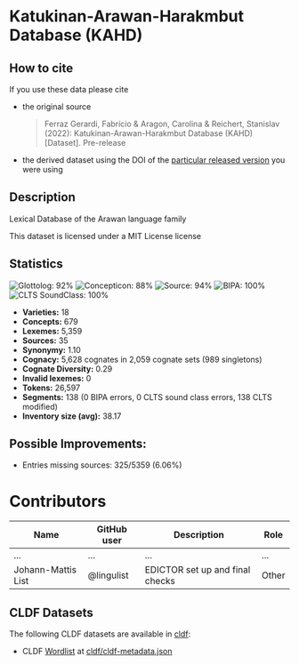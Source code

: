 # Katukinan-Arawan-Harakmbut Database (KAHD)

## How to cite

If you use these data please cite
- the original source
  > Ferraz Gerardi, Fabrício & Aragon, Carolina & Reichert, Stanislav (2022): Katukinan-Arawan-Harakmbut Database (KAHD) [Dataset]. Pre-release
- the derived dataset using the DOI of the [particular released version](../../releases/) you were using

## Description


Lexical Database of the Arawan language family

This dataset is licensed under a MIT License license

## Statistics


![Glottolog: 92%](https://img.shields.io/badge/Glottolog-92%25-green.svg "Glottolog: 92%")
![Concepticon: 88%](https://img.shields.io/badge/Concepticon-88%25-yellowgreen.svg "Concepticon: 88%")
![Source: 94%](https://img.shields.io/badge/Source-94%25-green.svg "Source: 94%")
![BIPA: 100%](https://img.shields.io/badge/BIPA-100%25-brightgreen.svg "BIPA: 100%")
![CLTS SoundClass: 100%](https://img.shields.io/badge/CLTS%20SoundClass-100%25-brightgreen.svg "CLTS SoundClass: 100%")

- **Varieties:** 18
- **Concepts:** 679
- **Lexemes:** 5,359
- **Sources:** 35
- **Synonymy:** 1.10
- **Cognacy:** 5,628 cognates in 2,059 cognate sets (989 singletons)
- **Cognate Diversity:** 0.29
- **Invalid lexemes:** 0
- **Tokens:** 26,597
- **Segments:** 138 (0 BIPA errors, 0 CLTS sound class errors, 138 CLTS modified)
- **Inventory size (avg):** 38.17

## Possible Improvements:



- Entries missing sources: 325/5359 (6.06%)

# Contributors

Name | GitHub user | Description | Role |
--- | --- | --- | --- |
... | ... | ... | ... |
Johann-Mattis List | @lingulist | EDICTOR set up and final checks | Other |




## CLDF Datasets

The following CLDF datasets are available in [cldf](cldf):

- CLDF [Wordlist](https://github.com/cldf/cldf/tree/master/modules/Wordlist) at [cldf/cldf-metadata.json](cldf/cldf-metadata.json)